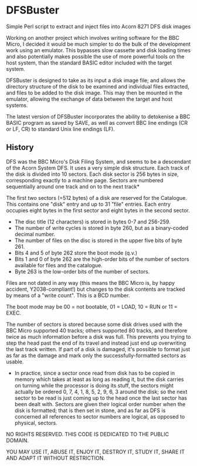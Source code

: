 # DFSBuster
Simple Perl script to extract and inject files into Acorn 8271 DFS disk images

Working on another project which involves writing software for the BBC Micro, I decided it would be much simpler to do the bulk of the development work using an emulator.  This bypasses slow cassette and disk loading times and also potentially makes possible the use of more powerful tools on the host system, than the standard BASIC editor included with the target system.

DFSBuster is designed to take as its input a disk image file; and allows the directory structure of the disk to be examined and individual files extracted, and files to be added to the disk image.  This may then be mounted in the emulator, allowing the exchange of data between the target and host systems.

The latest version of DFSBuster incorporates the ability to detokenise a BBC BASIC program as saved by SAVE, as well as convert BBC line endings  (CR or LF, CR)  to standard Unix line endings  (LF).

## History

DFS was the BBC Micro's Disk Filing System, and seems to be a descendant of the Acorn System DFS.  It uses a very simple disk structure.  Each track of the disk is divided into 10 sectors.  Each disk sector is 256 bytes in size, corresponding exactly to a machine page.  Sectors are numbered sequentially around one track and on to the next track*

The first two sectors  (=512 bytes)  of a disk are reserved for the Catalogue.  This contains one "disk" entry and up to 31 "file" entries.  Each entry occupies eight bytes in the first sector and eight bytes in the second sector.

* The disc title (12 characters) is stored in bytes 0-7 and 256-259.
* The number of write cycles is stored in byte 260, but as a binary-coded decimal number.
* The number of files on the disc is stored in the upper five bits of byte 261.
* Bits 4 and 5 of byte 262 store the boot mode  (q.v.)
* Bits 1 and 0 of byte 262 are the high-order bits of the number of sectors available for files and the catalogue.
* Byte 263 is the low-order bits of the number of sectors.

Files are not dated in any way  (this means the BBC Micro is, by happy accident, Y2038-compliant!)  but changes to the disk contents are tracked by means of a "write count".  This is a BCD number.

The boot mode may be 00 = not bootable, 01 = LOAD, 10 = RUN or 11 = EXEC.

The number of sectors is stored because some disk drives used with the BBC Micro supported 40 tracks; others supported 80 tracks, and therefore twice as much information before a disk was full.  This prevents you trying to step the head past the end of its travel and instead just end up overwriting the last track written.  If part of a disk is damaged, it's possible to format just as far as the damage and mark only the successfully-formatted sectors as usable.

* In practice, since a sector once read from disk has to be copied in memory which takes at least as long as reading it, but the disk carries on turning while the processor is doing its stuff, the sectors might actually be ordered 0, 7, 4, 1, 8, 5, 2, 9, 6, 3 around the disk; so the next sector to be read is just coming up to the head once the last sector has been dealt with.  Sectors are given their logical order number when the disk is formatted; that is then set in stone, and as far as DFS is concerned all references to sector numbers are logical, as opposed to physical, sectors.

NO RIGHTS RESERVED.  THIS CODE IS DEDICATED TO THE PUBLIC DOMAIN.

YOU MAY USE IT, ABUSE IT, ENJOY IT, DESTROY IT, STUDY IT, SHARE IT AND ADAPT IT WITHOUT RESTRICTION.
